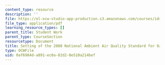 ```yaml
---
content_type: resource
description: ''
file: https://ol-ocw-studio-app-production.s3.amazonaws.com/courses/ids-410j-modeling-and-assessment-for-policy-spring-2013/0af6984da891ec0a82d20e510a214bef_MITESD_864S13_Clean_Air.pdf
file_type: application/pdf
learning_resource_types: []
parent_title: Student Work
parent_type: CourseSection
resourcetype: Document
title: Setting of the 2008 National Ambient Air Quality Standard for Ozone
type: OCWFile
uid: 0af6984d-a891-ec0a-82d2-0e510a214bef
---
```

